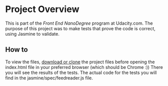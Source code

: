 # Project Overview

This is part of the *Front End NanoDegree* program at Udacity.com.
The purpose of this project was to make tests that prove the code is correct, using Jasmine to validate.

## How to

To view the files, [download or clone](https://github.com/udacity/frontend-nanodegree-feedreader.git) the project files before opening the index.html file in your preferred browser (which should be Chrome :))
There you will see the results of the tests.
The actual code for the tests you will find in the jasmine/spec/feedreader.js file.


